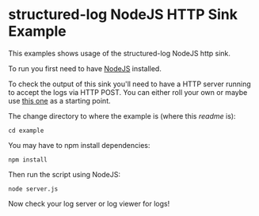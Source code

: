 # structured-log NodeJS HTTP Sink Example

This examples shows usage of the structured-log NodeJS http sink.

To run you first need to have [NodeJS](https://nodejs.org/) installed.

To check the output of this sink you'll need to have a HTTP server running to accept the logs via HTTP POST. You can either roll your own or maybe use [this one](https://github.com/Real-Serious-Games/LogServer) as a starting point.

The change directory to where the example is (where this *readme* is): 

	cd example

You may have to npm install dependencies:

	npm install	

Then run the script using NodeJS:

	node server.js

Now check your log server or log viewer for logs!